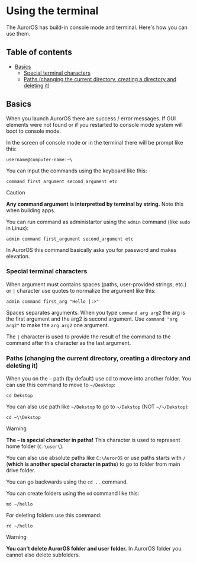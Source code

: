 # Using the terminal

The AurorOS has build-in console mode and terminal. Here's how you can use them.

## Table of contents

* [Basics](#basics)
    * [Special terminal characters](#special-terminal-characters)
    * [Paths (changing the current directory, creating a directory and deleting it)](#paths)

## Basics

When you launch AurorOS there are success / error messages. If GUI elements were not found or if you restarted to console mode system will boot to console mode.

In the screen of console mode or in the terminal there will be prompt like this:

```username@computer-name:~\```

You can input the commands using the keyboard like this:

```command first_argument second_argument etc```

> [!CAUTION]
> **Any command argument is interpretted by terminal by string.** Note this when building apps.

You can run command as administartor using the `admin` command (like `sudo` in Linux):

```admin command first_argument second_argument etc```

In AurorOS this command basically asks you for password and makes elevation.

### Special terminal characters

When argument must contains spaces (paths, user-provided strings, etc.) or `|` character use quotes to normalize the argument like this:

`admin command first_arg "Hello |:>"`

Spaces separates arguments. When you type `command arg arg2` the arg is the first argument and the arg2 is second argument. Use `command "arg arg2"` to make the `arg arg2` one argument. 

The `|` character is used to provide the result of the command to the command after this character as the last argument.

### Paths (changing the current directory, creating a directory and deleting it)

When you on the `~` path (by default) use cd to move into another folder. You can use this command to move to `~/Desktop`:

```cd Dekstop```

You can also use path like `~/Dekstop` to go to `~/Dekstop` (NOT `~/~/Dekstop`):

```cd ~\\Dekstop```

> [!WARNING]
> **The `~` is special character in paths!** This character is used to represent home folder (`C:\user\`).

You can also use absolute paths like `C:\AurorOS` or use paths starts with `/` (**which is another special character in paths**) to go to folder from main drive folder.

You can go backwards using the `cd ..` command.

You can create folders using the `md` command like this:

```md ~/hello```

For deleting folders use this command:

```rd ~/hello```

> [!WARNING]
> **You can't delete AurorOS folder and user folder.** In AurorOS folder you cannot also delete subfolders.
